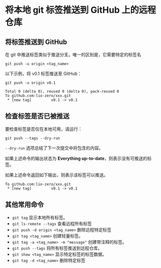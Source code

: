 # 将本地 git 标签推送到 GitHub 上的远程仓库

## 将标签推送到 GitHub

在 git 中推送标签类似于推送分支。唯一的区别是，它需要特定的标签名

```git
git push -u origin <tag_name>
```

以下示例，将 v0.1 标签推送至 GitHub：

```git
git push -u origin v0.1

Total 0 (delta 0), reused 0 (delta 0), pack-reused 0
To github.com:lio-zero/xxx.git
 * [new tag]         v0.1 -> v0.1
```

## 检查标签是否已被推送

要检查标签是否仅在本地可用，请运行：

```git
git push --tags --dry-run
```

`--dry-run` 选项总结了下一次提交中将包含的内容。

如果上述命令的输出状态为 **Everything up-to-date**，则表示没有可推送的标签。

如果上述命令返回如下输出，则表示该标签可以推送。

```git
To github.com:lio-zero/xxx.git
 * [new tag]         v0.1 -> v0.1
```

## 其他常用命令

- `git tag` 显示本地所有标签。
- `git ls-remote --tags` 查看远程所有标签
- `git push -d origin <tag_name>` 删除远程特定标签
- `git tag <tag_name>` 创建轻量标签。
- `git tag -a <tag_name> -m "message"` 创建带注释的标签。
- `git push --tags` 将所有标签推送到远程仓库。
- `git show <tag_name>` 显示特定标签的标签数据。
- `git tag -d <tag_name>` 删除特定标签
